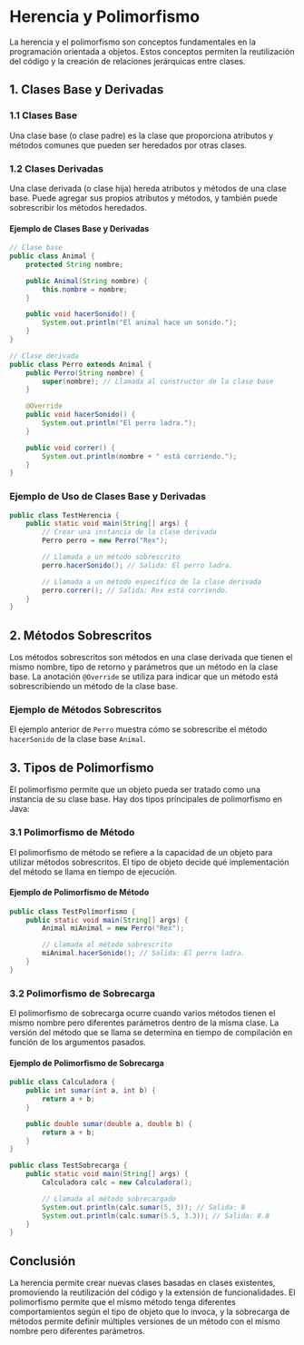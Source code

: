 # Herencia y Polimorfismo

La herencia y el polimorfismo son conceptos fundamentales en la programación orientada a objetos. Estos conceptos permiten la reutilización del código y la creación de relaciones jerárquicas entre clases.

## 1. Clases Base y Derivadas

### 1.1 Clases Base

Una clase base (o clase padre) es la clase que proporciona atributos y métodos comunes que pueden ser heredados por otras clases.

### 1.2 Clases Derivadas

Una clase derivada (o clase hija) hereda atributos y métodos de una clase base. Puede agregar sus propios atributos y métodos, y también puede sobrescribir los métodos heredados.

#### Ejemplo de Clases Base y Derivadas

```java
// Clase base
public class Animal {
    protected String nombre;

    public Animal(String nombre) {
        this.nombre = nombre;
    }

    public void hacerSonido() {
        System.out.println("El animal hace un sonido.");
    }
}

// Clase derivada
public class Perro extends Animal {
    public Perro(String nombre) {
        super(nombre); // Llamada al constructor de la clase base
    }

    @Override
    public void hacerSonido() {
        System.out.println("El perro ladra.");
    }

    public void correr() {
        System.out.println(nombre + " está corriendo.");
    }
}
```

### Ejemplo de Uso de Clases Base y Derivadas

```java
public class TestHerencia {
    public static void main(String[] args) {
        // Crear una instancia de la clase derivada
        Perro perro = new Perro("Rex");

        // Llamada a un método sobrescrito
        perro.hacerSonido(); // Salida: El perro ladra.

        // Llamada a un método específico de la clase derivada
        perro.correr(); // Salida: Rex está corriendo.
    }
}
```

## 2. Métodos Sobrescritos

Los métodos sobrescritos son métodos en una clase derivada que tienen el mismo nombre, tipo de retorno y parámetros que un método en la clase base. La anotación `@Override` se utiliza para indicar que un método está sobrescribiendo un método de la clase base.

### Ejemplo de Métodos Sobrescritos

El ejemplo anterior de `Perro` muestra cómo se sobrescribe el método `hacerSonido` de la clase base `Animal`.

## 3. Tipos de Polimorfismo

El polimorfismo permite que un objeto pueda ser tratado como una instancia de su clase base. Hay dos tipos principales de polimorfismo en Java:

### 3.1 Polimorfismo de Método

El polimorfismo de método se refiere a la capacidad de un objeto para utilizar métodos sobrescritos. El tipo de objeto decide qué implementación del método se llama en tiempo de ejecución.

#### Ejemplo de Polimorfismo de Método

```java
public class TestPolimorfismo {
    public static void main(String[] args) {
        Animal miAnimal = new Perro("Rex");

        // Llamada al método sobrescrito
        miAnimal.hacerSonido(); // Salida: El perro ladra.
    }
}
```

### 3.2 Polimorfismo de Sobrecarga

El polimorfismo de sobrecarga ocurre cuando varios métodos tienen el mismo nombre pero diferentes parámetros dentro de la misma clase. La versión del método que se llama se determina en tiempo de compilación en función de los argumentos pasados.

#### Ejemplo de Polimorfismo de Sobrecarga

```java
public class Calculadora {
    public int sumar(int a, int b) {
        return a + b;
    }

    public double sumar(double a, double b) {
        return a + b;
    }
}

public class TestSobrecarga {
    public static void main(String[] args) {
        Calculadora calc = new Calculadora();

        // Llamada al método sobrecargado
        System.out.println(calc.sumar(5, 3)); // Salida: 8
        System.out.println(calc.sumar(5.5, 3.3)); // Salida: 8.8
    }
}
```

## Conclusión

La herencia permite crear nuevas clases basadas en clases existentes, promoviendo la reutilización del código y la extensión de funcionalidades. El polimorfismo permite que el mismo método tenga diferentes comportamientos según el tipo de objeto que lo invoca, y la sobrecarga de métodos permite definir múltiples versiones de un método con el mismo nombre pero diferentes parámetros.
